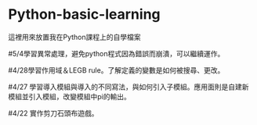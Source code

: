 # Python-basic-learning
這裡用來放置我在Python課程上的自學檔案

#5/4學習異常處理，避免python程式因為錯誤而崩潰，可以繼續運作。

#4/28學習作用域＆LEGB rule。了解定義的變數是如何被搜尋、更改。

#4/27 學習導入模組與導入的不同寫法，與如何引入子模組。應用面則是自建新模組並引入模組，改變模組中pi的輸出。

#4/22 實作剪刀石頭布遊戲。
